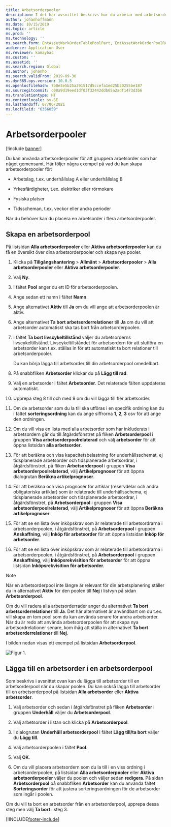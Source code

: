 ```yaml
---
title: Arbetsorderpooler
description: I det här avsnittet beskrivs hur du arbetar med arbetsorderpooler i Tillgångshantering.
author: johanhoffmann
ms.date: 10/15/2019
ms.topic: article
ms.prod: ''
ms.technology: ''
ms.search.form: EntAssetWorkOrderTablePoolPart, EntAssetWorkOrderPoolReferenceInfoPart, EntAssetWorkOrderPool, EntAssetWorkOrderPoolPreviewPart
audience: Application User
ms.reviewer: kamaybac
ms.custom: ''
ms.assetid: ''
ms.search.region: Global
ms.author: johanho
ms.search.validFrom: 2019-09-30
ms.dyn365.ops.version: 10.0.5
ms.openlocfilehash: 7b0e3e5b25a291517d5ccefa1ed25b20255be187
ms.sourcegitcommit: c08a9d19eed1df03f32442ddb65a2adf1473d3b6
ms.translationtype: HT
ms.contentlocale: sv-SE
ms.lasthandoff: 07/06/2021
ms.locfileid: "6356059"
---
```

# <a name="work-order-pools"></a>Arbetsorderpooler

[!include [banner](../../includes/banner.md)]


Du kan använda arbetsorderpooler för att gruppera arbetsorder som har något gemensamt. Här följer några exempel på vad du kan skapa arbetsorderpooler för:

- Arbetslag, t.ex. underhållslag A eller underhållslag B  

- Yrkesfärdigheter, t.ex. elektriker eller rörmokare  

- Fysiska platser  

- Tidsscheman, t.ex. veckor eller andra perioder  

När du behöver kan du placera en arbetsorder i flera arbetsorderpooler.


## <a name="create-a-work-order-pool"></a>Skapa en arbetsorderpool

På listsidan **Alla arbetsorderpooler** eller **Aktiva arbetsorderpooler** kan du få en översikt över dina arbetsorderpooler och skapa nya pooler.

1. Klicka på **Tillgångshantering** > **Allmänt** > **Arbetsorderpooler** > **Alla arbetsorderpooler** eller **Aktiva arbetsorderpooler**.

2. Välj **Ny**.

3. I fältet **Pool** anger du ett ID för arbetsorderpoolen.

4. Ange sedan ett namn i fältet **Namn**.

5. Ange alternativet **Aktiv** till **Ja** om du vill ange att arbetsorderpoolen är aktiv.

6. Ange alternativet **Ta bort arbetsorderrelationer** till **Ja** om du vill att arbetsorder automatiskt ska tas bort från arbetsorderpoolen.

7. I fältet **Ta bort livscykeltillstånd** väljer du arbetsorderns livscykeltillstånd. Livscykeltillståndet för arbetsordern för att slutföra en arbetsorder kan t.ex. ställas in för att automatiskt ta bort relationer till arbetsorderpooler.

    Du kan börja lägga till arbetsorder till din arbetsorderpool omedelbart.

8. På snabbfliken **Arbetsorder** klickar du på **Lägg till rad**.

9. Välj en arbetsorder i fältet **Arbetsorder**. Det relaterade fälten uppdateras automatiskt.

10. Upprepa steg 8 till och med 9 om du vill lägga till fler arbetsorder.

11. Om de arbetsorder som du la till ska utföras i en specifik ordning kan du i fältet **sorteringsordning** kan du ange siffrorna **1**, **2**, **3** osv för att ange den ordningen.

12. Om du vill visa en lista med alla arbetsorder som har inkluderats i arbetsordern går du till åtgärdsfönstret på fliken **Arbetsorderpool** i gruppen **Visa arbetsorderpoolrelaterad** och välj **arbetsorder** för att öppna listsidan **alla arbetsorder**.

13. För att beräkna och visa kapacitetsbelastning för underhållsschemat, ej tidsplanerade arbetsorder och tidsplanerade arbetsordrar, i åtgärdsfönstret, på fliken **Arbetsorderpool** i gruppen **Visa arbetsorderpoolrelaterad**, välj **Artikelprognoser** för att öppna dialogrutan **Beräkna artikelprognoser**.

14. För att beräkna och visa prognoser för artiklar (reservdelar och andra obligatoriska artiklar) som är relaterade till underhållsschema, ej tidsplanerade arbetsorder och tidsplanerade arbetsordrar, i åtgärdsfönstret, på **Arbetsorderpool** i gruppen **Visa arbetsorderpoolrelaterad**, välj **Artikelprognoser** för att öppna **Beräkna artikelprognoser**.

15. För att se en lista över inköpskrav som är relaterade till arbetsordrarna i arbetsorderpoolen, i åtgärdsfönstret, på **Arbetsorderpool** i gruppen **Anskaffning**, välj **Inköp för arbetsorder** för att öppna listsidan **Inköp för arbetsorder**.

16. För att se en lista över inköpskrav som är relaterade till arbetsordrarna i arbetsorderpoolen, i åtgärdsfönstret, på **Arbetsorderpool** i gruppen **Anskaffning**, välj **Inköpsrekvisition för arbetsorder** för att öppna listsidan **Inköpsrekvisition för arbetsorder**.

>[!NOTE]
>När en arbetsorderpool inte längre är relevant för din arbetsplanering ställer du in alternativet **Aktiv** för den poolen till **Nej** i listvyn på sidan **Arbetsorderpool**.

Om du vill radera alla arbetsorderrader anger du alternativet **Ta bort arbetsorderrelationer** till **Ja**. Det här alternativet är användbart om du t.ex. vill skapa en tom pool som du kan använda senare för andra arbetsorder. När du är redo att använda arbetsorderpoolen för att skapa nya arbetsordrelationer senare, kom ihåg att ställa in alternativet **Ta bort arbetsorderrelationer** till **Nej**.

I bilden nedan visas ett exempel på listsidan **Arbetsorderpool**.

![Figur 1.](media/22-work-orders.png)


## <a name="add-a-work-order-to-a-work-order-pool"></a>Lägga till en arbetsorder i en arbetsorderpool

Som beskrivs i avsnittet ovan kan du lägga till arbetsorder till en arbetsorderpool när du skapar poolen. Du kan också lägga till arbetsorder till en arbetsorderpool på listsidan **Alla arbetsorder** eller **Aktiva arbetsorder**.

1. Välj arbetsorder och sedan i åtgärdsfönstret på fliken **Arbetsorder** i gruppen **Underhåll** väljer du **Arbetsorderpool**.

2. Välj arbetsorder i listan och klicka på **Arbetsorderpool**.

3. I dialogrutan **Underhåll arbetsorderpool** i fältet **Lägg till/ta bort** väljer du **Lägg till**.

4. Välj arbetsorderpoolen i fältet **Pool**.

5. Välj **OK**.

6. Om du vill placera arbetsordern som du la till i en viss ordning i arbetsorderpoolen, på listsidan **Alla arbetsorderpooler** eller **Aktiva arbetsorderpooler** väljer du poolen och väljer sedan **redigera**. På sidan **Arbetsorderpool** på snabbfliken **Arbetsorder** kan du använda fältet **Sorteringsorder** för att justera sorteringsordningen för de arbetsorder som ingår i poolen.

Om du vill ta bort en arbetsorder från en arbetsorderpool, upprepa dessa steg men välj **Ta bort** i steg 3.



[!INCLUDE[footer-include](../../../includes/footer-banner.md)]